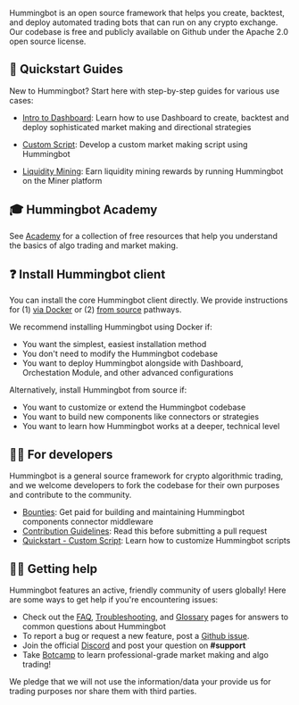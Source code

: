 Hummingbot is an open source framework that helps you create, backtest, and deploy automated trading bots that can run on any crypto exchange. Our codebase is free and publicly available on Github under the Apache 2.0 open source license.

## 📓 Quickstart Guides

New to Hummingbot? Start here with step-by-step guides for various use cases:

- [Intro to Dashboard](/getting-started/dashboard/): Learn how to use Dashboard to create, backtest and deploy sophisticated market making and directional strategies

- [Custom Script](./custom-script/index.md): Develop a custom market making script using Hummingbot

- [Liquidity Mining](liquidity-mining/index.md): Earn liquidity mining rewards by running Hummingbot on the Miner platform

## 🎓 Hummingbot Academy

See [Academy](/academy) for a collection of free resources that help you understand the basics of algo trading and market making.

## ❓ Install Hummingbot client

You can install the core Hummingbot client directly. We provide instructions for (1) [via Docker](../installation/docker.md) or (2) [from source](../installation/source/index.md) pathways.

We recommend installing Hummingbot using Docker if:

- You want the simplest, easiest installation method
- You don't need to modify the Hummingbot codebase
- You want to deploy Hummingbot alongside with Dashboard, Orchestation Module, and other advanced configurations

Alternatively, install Hummingbot from source if:

- You want to customize or extend the Hummingbot codebase
- You want to build new components like connectors or strategies
- You want to learn how Hummingbot works at a deeper, technical level

## 👩‍💻 For developers

Hummingbot is a general source framework for crypto algorithmic trading, and we welcome developers to fork the codebase for their own purposes and contribute to the community.

- [Bounties](../bounties/index.md): Get paid for building and maintaining Hummingbot components
connector middleware
- [Contribution Guidelines](../developers/contributions.m): Read this before submitting a pull request
- [Quickstart - Custom Script](./custom-script/index.md): Learn how to customize Hummingbot scripts

## 🙋‍♂️ Getting help

Hummingbot features an active, friendly community of users globally! Here are some ways to get help if you're encountering issues:

- Check out the [FAQ](../faq.md), [Troubleshooting](../troubleshooting.md), and [Glossary](../glossary.md) pages for answers to common questions about Hummingbot
- To report a bug or request a new feature, post a [Github issue](https://github.com/hummingbot/hummingbot/issues/new/choose).
- Join the official [Discord](https://discord.gg/hummingbot) and post your question on **#support**
- Take [Botcamp](/botcamp) to learn professional-grade market making and algo trading!

We pledge that we will not use the information/data your provide us for trading purposes nor share them with third parties.
